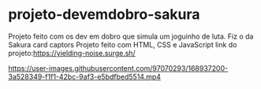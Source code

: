 # projeto-devemdobro-sakura

Projeto feito com os dev em dobro que simula um joguinho de luta.
Fiz o da Sakura card captors
Projeto feito com HTML, CSS e JavaScript
link do projeto:https://yielding-noise.surge.sh/


https://user-images.githubusercontent.com/97070293/168937200-3a528349-f1f1-42bc-9af3-e5bdfbed5514.mp4


